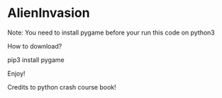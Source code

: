 # AlienInvasion
Note: You need to install pygame before your run this code on python3

How to download?

pip3 install pygame

Enjoy!

Credits to python crash course book!
